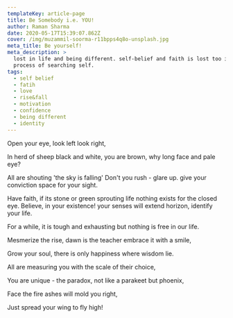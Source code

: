 ```yaml
---
templateKey: article-page
title: Be Somebody i.e. YOU!
author: Raman Sharma
date: 2020-05-17T15:39:07.862Z
cover: /img/muzammil-soorma-r11bpps4q8o-unsplash.jpg
meta_title: Be yourself!
meta_description: >
  lost in life and being different. self-belief and faith is lost too in the
  process of searching self.
tags:
  - self belief
  - fatih
  - love
  - rise&fall
  - motivation
  - confidence
  - being different
  - identity
---
```

Open your eye, look left look right,

In herd of sheep black and white, you are brown, why long face and pale eye?

All are shouting 'the sky is falling'  Don't you rush - glare up. give your conviction space for your sight.

Have faith, if its stone or green sprouting life nothing exists for the closed eye. Believe, in your existence! your senses will extend horizon, identify your life.

 For a while,  it is tough and exhausting but nothing is free in our life.

Mesmerize the rise, dawn is the teacher embrace it with a smile, 

Grow your soul, there is only happiness where wisdom lie.

All are measuring you with the scale of their choice,

 You are unique - the paradox, not like a parakeet but phoenix,

 Face the fire ashes will mold you right,

 Just spread your wing to fly high!